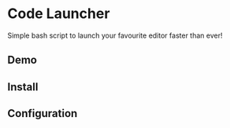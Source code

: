 # Code Launcher

Simple bash script to launch your favourite editor faster than ever!

## Demo

## Install

## Configuration


